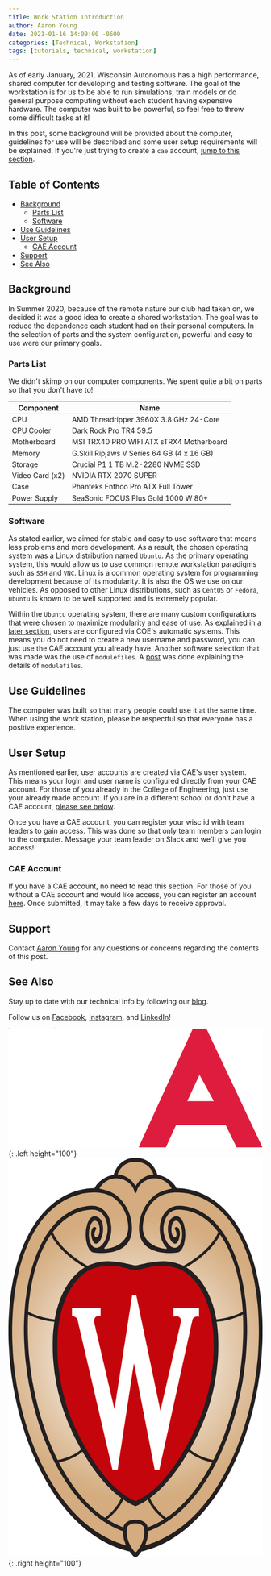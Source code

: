 ```yaml
---
title: Work Station Introduction
author: Aaron Young
date: 2021-01-16 14:09:00 -0600
categories: [Technical, Workstation]
tags: [tutorials, technical, workstation]
---
```


As of early January, 2021, Wisconsin Autonomous has a high performance, shared computer for developing and testing software. The goal of the workstation is for us to be able to run simulations, train models or do general purpose computing without each student having expensive hardware. The computer was built to be powerful, so feel free to throw some difficult tasks at it!

In this post, some background will be provided about the computer, guidelines for use will be described and some user setup requirements will be explained. If you're just trying to create a `cae` account, [jump to this section](#cae-account).

## Table of Contents
- [Background](#background)
	- [Parts List](#parts-list)
	- [Software](#software)
- [Use Guidelines](#use-guidelines)
- [User Setup](#user-setup)
	- [CAE Account](#cae-account)
- [Support](#support)
- [See Also](#see-also)

## Background

In Summer 2020, because of the remote nature our club had taken on, we decided it was a good idea to create a shared workstation. The goal was to reduce the dependence each student had on their personal computers. In the selection of parts and the system configuration, powerful and easy to use were our primary goals.

### Parts List

We didn't skimp on our computer components. We spent quite a bit on parts so that you don't have to!

| Component  | Name |
| ------------- | ------------- |
| CPU  | AMD Threadripper 3960X 3.8 GHz 24-Core |
| CPU Cooler  | Dark Rock Pro TR4 59.5 |
| Motherboard  | MSI TRX40 PRO WIFI ATX sTRX4 Motherboard  |
| Memory  | G.Skill Ripjaws V Series 64 GB (4 x 16 GB)  |
| Storage  | 	Crucial P1 1 TB M.2-2280 NVME SSD  |
| Video Card (x2)  | NVIDIA RTX 2070 SUPER  |
| Case  | 	Phanteks Enthoo Pro ATX Full Tower  |
| Power Supply  | 	SeaSonic FOCUS Plus Gold 1000 W 80+  |

### Software

As stated earlier, we aimed for stable and easy to use software that means less problems and more development. As a result, the chosen operating system was a Linux distribution named `Ubuntu`. As the primary operating system, this would allow us to use common remote workstation paradigms such as `SSH` and `VNC`. Linux is a common operating system for programming development because of its modularity. It is also the OS we use on our vehicles. As opposed to other Linux distributions, such as `CentOS` or `Fedora`, `Ubuntu` is known to be well supported and is extremely popular.

Within the `Ubuntu` operating system, there are many custom configurations that were chosen to maximize modularity and ease of use. As explained in [a later section](#cae-account), users are configured via COE's automatic systems. This means you do not need to create a new username and password, you can just use the CAE account you already have. Another software selection that was made was the use of `modulefiles`. A [post](/posts/modules) was done explaining the details of `modulefiles`.

## Use Guidelines

The computer was built so that many people could use it at the same time. When using the work station, please be respectful so that everyone has a positive experience.

## User Setup

As mentioned earlier, user accounts are created via CAE's user system. This means your login and user name is configured directly from your CAE account. For those of you already in the College of Engineering, just use your already made account. If you are in a different school or don't have a CAE account, [please see below](#cae-account).

Once you have a CAE account, you can register your wisc id with team leaders to gain access. This was done so that only team members can login to the computer. Message your team leader on Slack and we'll give you access!!

### CAE Account

If you have a CAE account, no need to read this section. For those of you without a CAE account and would like access, you can register an account [here](https://newuser.my.cae.wisc.edu/account). Once submitted, it may take a few days to receive approval.

## Support

Contact [Aaron Young](aryoung5@wisc.edu) for any questions or concerns regarding the contents of this post.

## See Also

Stay up to date with our technical info by following our [blog](https://www.wisconsinautonomous.org/blog).

Follow us on [Facebook](https://www.facebook.com/wisconsinautonomous/), [Instagram](https://www.instagram.com/wisconsinautonomous/), and [LinkedIn](https://www.linkedin.com/company/wisconsin-autonomous/about/)!

![WA Logo](/assets/img/logos/wa-white.png){: .left height="100"}
![Wisconsin Crest](/assets/img/logos/uw-crest.png){: .right height="100"}